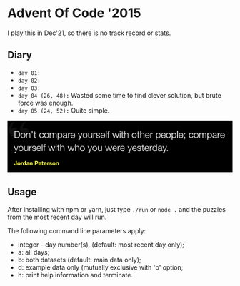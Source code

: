 # Advent Of Code '2015

I play this in Dec'21, so there is no track record or stats.

## Diary

* `day 01:`
* `day 02:`
* `day 03:`
* `day 04 (26, 48):` Wasted some time to find clever solution, but brute force was enough.
* `day 05 (24, 52):` Quite simple.

![](quote.png)

## Usage
After installing with npm or yarn, just type `./run` or `node .` and the puzzles from the most recent
day will run.

The following command line parameters apply:
* integer - day number(s), (default: most recent day only);
* a: all days;
* b: both datasets (default: main data only);
* d: example data only (mutually exclusive with 'b' option;
* h: print help information and terminate.

